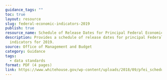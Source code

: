 ```yaml
---
guidance_tags: ""
toc: true
layout: resource
slug: federal-economic-indicators-2019
publish: true
resource_name: Schedule of Release Dates for Principal Federal Economic Indicators for 2019
description: Provides a schedule of release dates for principal Federal economic
  indicators for 2019.
source: Office of Management and Budget
category: Guidance
tags:
  - data standards
format: PDF (4 pages)
link: https://www.whitehouse.gov/wp-content/uploads/2018/09/pfei_schedule_releasedates_2019.pdf
---
```

